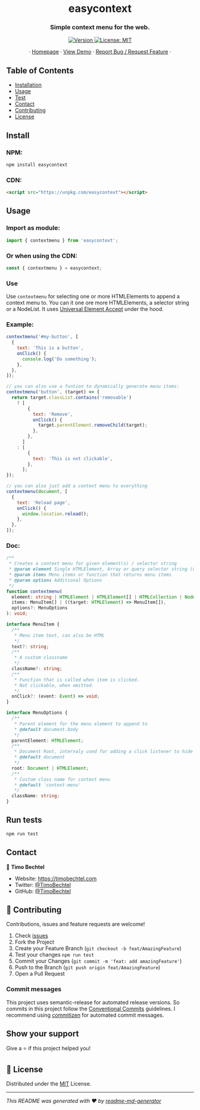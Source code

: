 <h1 align="center">easycontext</h1>
<h3 align="center">Simple context menu for the web.</h3>
<p align="center">
  <a href="https://www.npmjs.com/package/easycontext" target="_blank">
    <img alt="Version" src="https://img.shields.io/npm/v/easycontext.svg">
  </a>
  <a href="https://github.com/TimoBechtel/easycontext/blob/master/LICENSE" target="_blank">
    <img alt="License: MIT" src="https://img.shields.io/github/license/TimoBechtel/easycontext" />
  </a>
</p>
<p align="center">
  ·
  <a href="https://github.com/TimoBechtel/easycontext#readme">Homepage</a>
  ·
  <a href="https://timobechtel.github.io/easycontext/">View Demo</a>
  ·
  <a href="https://github.com/TimoBechtel/easycontext/issues">Report Bug / Request Feature</a>
  ·
</p>

## Table of Contents

- [Installation](#Install)
- [Usage](#usage)
- [Test](#run-tests)
- [Contact](#contact)
- [Contributing](#Contributing)
- [License](#license)

## Install

### NPM:

```sh
npm install easycontext
```

### CDN:

```html
<script src="https://unpkg.com/easycontext"></script>
```

## Usage

### Import as module:

```javascript
import { contextmenu } from 'easycontext';
```

### Or when using the CDN:

```javascript
const { contextmenu } = easycontext;
```

### Use

Use `contextmenu` for selecting one or more HTMLElements to append a context menu to.
You can it one ore more HTMLElements, a selector string or a NodeList. It uses [Universal Element Accept](https://github.com/CompactJS/uea) under the hood.

### Example:

```javascript
contextmenu('#my-button', [
  {
    text: 'This is a button',
    onClick() {
      console.log('Do something');
    },
  },
]);

// you can also use a funtion to dynamically generate menu items:
contextmenu('button', (target) => {
  return target.classList.contains('removable')
    ? [
        {
          text: 'Remove',
          onClick() {
            target.parentElement.removeChild(target);
          },
        },
      ]
    : [
        {
          text: 'This is not clickable',
        },
      ];
});

// you can also just add a context menu to everything
contextmenu(document, [
  {
    text: 'Reload page',
    onClick() {
      window.location.reload();
    },
  },
]);
```

### Doc:

```typescript
/**
 * Creates a context menu for given element(s) / selector string
 * @param element Single HTMLElement, Array or query selector string (using @compactjs/uea)
 * @param items Menu items or function that returns menu items
 * @param options Additional Options
 */
function contextmenu(
  element: string | HTMLElement | HTMLElement[] | HTMLCollection | NodeList,
  items: MenuItem[] | ((target: HTMLElement) => MenuItem[]),
  options?: MenuOptions
): void;

interface MenuItem {
  /**
   * Menu item text, can also be HTML
   */
  text?: string;
  /**
   * A custom classname
   */
  className?: string;
  /**
   * Function that is called when item is clicked.
   * Not clickable, when omitted.
   */
  onClick?: (event: Event) => void;
}

interface MenuOptions {
  /**
   * Parent element for the menu element to append to
   * @default document.body
   */
  parentElement: HTMLElement;
  /**
   * Document Root, internaly used for adding a click listener to hide context menu.
   * @default document
   */
  root: Document | HTMLElement;
  /**
   * Custom class name for context menu
   * @default 'context-menu'
   */
  className: string;
}
```

## Run tests

```sh
npm run test
```

## Contact

👤 **Timo Bechtel**

- Website: https://timobechtel.com
- Twitter: [@TimoBechtel](https://twitter.com/TimoBechtel)
- GitHub: [@TimoBechtel](https://github.com/TimoBechtel)

## 🤝 Contributing

Contributions, issues and feature requests are welcome!<br />

1. Check [issues](https://github.com/TimoBechtel/easycontext/issues)
1. Fork the Project
1. Create your Feature Branch (`git checkout -b feat/AmazingFeature`)
1. Test your changes `npm run test`
1. Commit your Changes (`git commit -m 'feat: add amazingFeature'`)
1. Push to the Branch (`git push origin feat/AmazingFeature`)
1. Open a Pull Request

### Commit messages

This project uses semantic-release for automated release versions. So commits in this project follow the [Conventional Commits](https://www.conventionalcommits.org/en/v1.0.0-beta.2/) guidelines. I recommend using [commitizen](https://github.com/commitizen/cz-cli) for automated commit messages.

## Show your support

Give a ⭐️ if this project helped you!

## 📝 License

Distributed under the [MIT](https://github.com/TimoBechtel/easycontext/blob/master/LICENSE) License.

---

_This README was generated with ❤️ by [readme-md-generator](https://github.com/kefranabg/readme-md-generator)_
